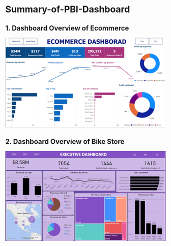 # Summary-of-PBI-Dashboard

## 1. Dashboard Overview of Ecommerce
  ![powerbi_1](https://github.com/PhungThien63f/Ecommerce/blob/main/PBI.png)

## 2. Dashboard Overview of Bike Store
   ![powerbi](https://github.com/PhungThien63f/BikeStores/blob/main/images/BikeStore-4.png)
